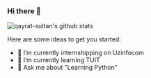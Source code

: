### Hi there 👋

![qayrat-sultan's github stats](https://github-readme-stats.vercel.app/api?username=qayrat-sultan&show_icons=true&theme=default)

Here are some ideas to get you started:

- 🔭 I’m currently internshipping on Uzinfocom
- 🌱 I’m currently learning TUIT
- 💬 Ask me about "Learning Python"
